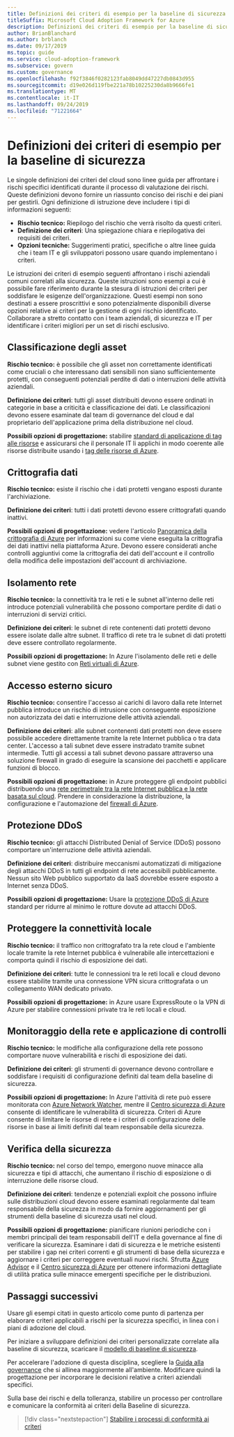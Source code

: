 ```yaml
---
title: Definizioni dei criteri di esempio per la baseline di sicurezza
titleSuffix: Microsoft Cloud Adoption Framework for Azure
description: Definizioni dei criteri di esempio per la baseline di sicurezza
author: BrianBlanchard
ms.author: brblanch
ms.date: 09/17/2019
ms.topic: guide
ms.service: cloud-adoption-framework
ms.subservice: govern
ms.custom: governance
ms.openlocfilehash: f92f3846f0282123fab8049dd47227db0843d955
ms.sourcegitcommit: d19e026d119fbe221a78b10225230da8b9666fe1
ms.translationtype: MT
ms.contentlocale: it-IT
ms.lasthandoff: 09/24/2019
ms.locfileid: "71221664"
---
```

# <a name="security-baseline-sample-policy-statements"></a>Definizioni dei criteri di esempio per la baseline di sicurezza

Le singole definizioni dei criteri del cloud sono linee guida per affrontare i rischi specifici identificati durante il processo di valutazione dei rischi. Queste definizioni devono fornire un riassunto conciso dei rischi e dei piani per gestirli. Ogni definizione di istruzione deve includere i tipi di informazioni seguenti:

- **Rischio tecnico:** Riepilogo del rischio che verrà risolto da questi criteri.
- **Definizione dei criteri**: Una spiegazione chiara e riepilogativa dei requisiti dei criteri.
- **Opzioni tecniche:** Suggerimenti pratici, specifiche o altre linee guida che i team IT e gli sviluppatori possono usare quando implementano i criteri.

Le istruzioni dei criteri di esempio seguenti affrontano i rischi aziendali comuni correlati alla sicurezza. Queste istruzioni sono esempi a cui è possibile fare riferimento durante la stesura di istruzioni dei criteri per soddisfare le esigenze dell'organizzazione. Questi esempi non sono destinati a essere proscrittivi e sono potenzialmente disponibili diverse opzioni relative ai criteri per la gestione di ogni rischio identificato. Collaborare a stretto contatto con i team aziendali, di sicurezza e IT per identificare i criteri migliori per un set di rischi esclusivo.

## <a name="asset-classification"></a>Classificazione degli asset

**Rischio tecnico:** è possibile che gli asset non correttamente identificati come cruciali o che interessano dati sensibili non siano sufficientemente protetti, con conseguenti potenziali perdite di dati o interruzioni delle attività aziendali.

**Definizione dei criteri**: tutti gli asset distribuiti devono essere ordinati in categorie in base a criticità e classificazione dei dati. Le classificazioni devono essere esaminate dal team di governance del cloud e dal proprietario dell'applicazione prima della distribuzione nel cloud.

**Possibili opzioni di progettazione:** stabilire [standard di applicazione di tag alle risorse](../../decision-guides/resource-tagging/index.md) e assicurarsi che il personale IT li applichi in modo coerente alle risorse distribuite usando i [tag delle risorse di Azure](https://docs.microsoft.com/azure/azure-resource-manager/resource-group-using-tags).

## <a name="data-encryption"></a>Crittografia dati

**Rischio tecnico:** esiste il rischio che i dati protetti vengano esposti durante l'archiviazione.

**Definizione dei criteri**: tutti i dati protetti devono essere crittografati quando inattivi.

**Possibili opzioni di progettazione:** vedere l'articolo [Panoramica della crittografia di Azure](https://docs.microsoft.com/azure/security/security-azure-encryption-overview) per informazioni su come viene eseguita la crittografia dei dati inattivi nella piattaforma Azure. Devono essere considerati anche controlli aggiuntivi come la crittografia dei dati dell'account e il controllo della modifica delle impostazioni dell'account di archiviazione.

## <a name="network-isolation"></a>Isolamento rete

**Rischio tecnico:** la connettività tra le reti e le subnet all'interno delle reti introduce potenziali vulnerabilità che possono comportare perdite di dati o interruzioni di servizi critici.

**Definizione dei criteri**: le subnet di rete contenenti dati protetti devono essere isolate dalle altre subnet. Il traffico di rete tra le subnet di dati protetti deve essere controllato regolarmente.

**Possibili opzioni di progettazione:** In Azure l'isolamento delle reti e delle subnet viene gestito con [Reti virtuali di Azure](https://docs.microsoft.com/azure/virtual-network/virtual-networks-overview).

## <a name="secure-external-access"></a>Accesso esterno sicuro

**Rischio tecnico:** consentire l'accesso ai carichi di lavoro dalla rete Internet pubblica introduce un rischio di intrusione con conseguente esposizione non autorizzata dei dati e interruzione delle attività aziendali.

**Definizione dei criteri**: alle subnet contenenti dati protetti non deve essere possibile accedere direttamente tramite la rete Internet pubblica o tra data center. L'accesso a tali subnet deve essere instradato tramite subnet intermedie. Tutti gli accessi a tali subnet devono passare attraverso una soluzione firewall in grado di eseguire la scansione dei pacchetti e applicare funzioni di blocco.

**Possibili opzioni di progettazione:** in Azure proteggere gli endpoint pubblici distribuendo una [rete perimetrale tra la rete Internet pubblica e la rete basata sul cloud](https://docs.microsoft.com/azure/architecture/reference-architectures/dmz/secure-vnet-dmz). Prendere in considerazione la distribuzione, la configurazione e l'automazione del [firewall di Azure](https://docs.microsoft.com/azure/firewall).

## <a name="ddos-protection"></a>Protezione DDoS

**Rischio tecnico:** gli attacchi Distributed Denial of Service (DDoS) possono comportare un'interruzione delle attività aziendali.

**Definizione dei criteri**: distribuire meccanismi automatizzati di mitigazione degli attacchi DDoS in tutti gli endpoint di rete accessibili pubblicamente. Nessun sito Web pubblico supportato da IaaS dovrebbe essere esposto a Internet senza DDoS.

**Possibili opzioni di progettazione:** Usare la [protezione DDoS di Azure](https://docs.microsoft.com/azure/virtual-network/ddos-protection-overview) standard per ridurre al minimo le rotture dovute ad attacchi DDoS.

## <a name="secure-on-premises-connectivity"></a>Proteggere la connettività locale

**Rischio tecnico:** il traffico non crittografato tra la rete cloud e l'ambiente locale tramite la rete Internet pubblica è vulnerabile alle intercettazioni e comporta quindi il rischio di esposizione dei dati.

**Definizione dei criteri**: tutte le connessioni tra le reti locali e cloud devono essere stabilite tramite una connessione VPN sicura crittografata o un collegamento WAN dedicato privato.

**Possibili opzioni di progettazione:** in Azure usare ExpressRoute o la VPN di Azure per stabilire connessioni private tra le reti locali e cloud.

## <a name="network-monitoring-and-enforcement"></a>Monitoraggio della rete e applicazione di controlli

**Rischio tecnico:** le modifiche alla configurazione della rete possono comportare nuove vulnerabilità e rischi di esposizione dei dati.

**Definizione dei criteri**: gli strumenti di governance devono controllare e soddisfare i requisiti di configurazione definiti dal team della baseline di sicurezza.

**Possibili opzioni di progettazione:** In Azure l'attività di rete può essere monitorata con [Azure Network Watcher](https://docs.microsoft.com/azure/network-watcher/network-watcher-monitoring-overview), mentre il [Centro sicurezza di Azure](https://docs.microsoft.com/azure/security-center/security-center-network-recommendations) consente di identificare le vulnerabilità di sicurezza. Criteri di Azure consente di limitare le risorse di rete e i criteri di configurazione delle risorse in base ai limiti definiti dal team responsabile della sicurezza.

## <a name="security-review"></a>Verifica della sicurezza

**Rischio tecnico:** nel corso del tempo, emergono nuove minacce alla sicurezza e tipi di attacchi, che aumentano il rischio di esposizione o di interruzione delle risorse cloud.

**Definizione dei criteri**: tendenze e potenziali exploit che possono influire sulle distribuzioni cloud devono essere esaminati regolarmente dal team responsabile della sicurezza in modo da fornire aggiornamenti per gli strumenti della baseline di sicurezza usati nel cloud.

**Possibili opzioni di progettazione:** pianificare riunioni periodiche con i membri principali dei team responsabili dell'IT e della governance al fine di verificare la sicurezza. Esaminare i dati di sicurezza e le metriche esistenti per stabilire i gap nei criteri correnti e gli strumenti di base della sicurezza e aggiornare i criteri per correggere eventuali nuovi rischi. Sfrutta [Azure Advisor](https://docs.microsoft.com/azure/advisor/advisor-overview) e il [Centro sicurezza di Azure](https://docs.microsoft.com/azure/security-center/security-center-intro) per ottenere informazioni dettagliate di utilità pratica sulle minacce emergenti specifiche per le distribuzioni.

## <a name="next-steps"></a>Passaggi successivi

Usare gli esempi citati in questo articolo come punto di partenza per elaborare criteri applicabili a rischi per la sicurezza specifici, in linea con i piani di adozione del cloud.

Per iniziare a sviluppare definizioni dei criteri personalizzate correlate alla baseline di sicurezza, scaricare il [modello di baseline di sicurezza](./template.md).

Per accelerare l'adozione di questa disciplina, scegliere la [Guida alla governance](../guides/index.md) che si allinea maggiormente all'ambiente. Modificare quindi la progettazione per incorporare le decisioni relative a criteri aziendali specifici.

Sulla base dei rischi e della tolleranza, stabilire un processo per controllare e comunicare la conformità ai criteri della Baseline di sicurezza.

> [!div class="nextstepaction"]
> [Stabilire i processi di conformità ai criteri](./compliance-processes.md)
